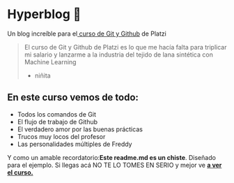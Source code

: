# Hyperblog 💚
Un blog increíble para el[ curso de Git y Github](https://platzi.com/cursos/git-github/ " curso de Git y Github") de Platzi
>El curso de Git y Github de Platzi es lo que me hacía falta para triplicar mi salario y lanzarme a la industria del tejido de lana sintética con Machine Learning
> - niñita

## En este curso vemos de todo:
* Todos los comandos de Git
* El flujo de trabajo de Github
* El verdadero amor por las buenas prácticas
* Trucos muy locos del profesor
* Las personalidades múltiples de Freddy

Y como un amable recordatorio:**Este readme.md es un chiste**. Diseñado para el ejemplo. Si llegas acá NO TE LO TOMES EN SERIO y mejor ve [**a ver el curso.**](https://platzi.com/cursos/git-github/ "a ver el curso.")
